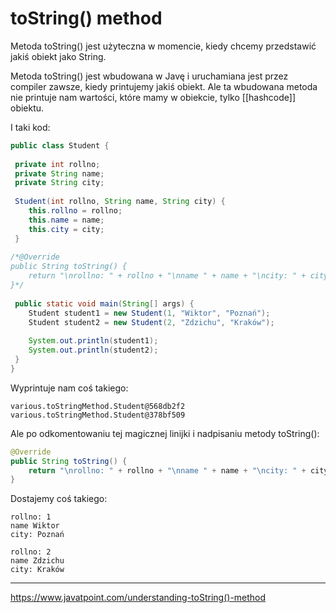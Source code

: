 # toString() method

Metoda toString() jest użyteczna w momencie, kiedy chcemy przedstawić jakiś obiekt jako String.

Metoda toString() jest wbudowana w Javę i uruchamiana jest przez compiler zawsze, kiedy printujemy jakiś obiekt. Ale ta wbudowana metoda nie printuje nam wartości, które mamy w obiekcie, tylko [[hashcode]] obiektu.

I taki kod:
```Java
public class Student {  
  
 private int rollno;  
 private String name;  
 private String city;  
  
 Student(int rollno, String name, String city) {  
    this.rollno = rollno;  
 	this.name = name;  
 	this.city = city;  
 }
 
/*@Override  
public String toString() {  
    return "\nrollno: " + rollno + "\nname " + name + "\ncity: " + city;  
}*/
 
 public static void main(String[] args) {  
 	Student student1 = new Student(1, "Wiktor", "Poznań");  
 	Student student2 = new Student(2, "Zdzichu", "Kraków");  
  
 	System.out.println(student1);  
 	System.out.println(student2);  
 }  
}
```
Wyprintuje nam coś takiego:
```
various.toStringMethod.Student@568db2f2
various.toStringMethod.Student@378bf509
```
Ale po odkomentowaniu tej magicznej linijki i nadpisaniu metody toString():
```Java
@Override  
public String toString() {  
    return "\nrollno: " + rollno + "\nname " + name + "\ncity: " + city;  
}
```
Dostajemy coś takiego:
```
rollno: 1
name Wiktor
city: Poznań

rollno: 2
name Zdzichu
city: Kraków
```

---
https://www.javatpoint.com/understanding-toString()-method